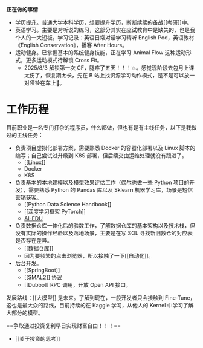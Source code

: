---
---

**正在做的事情**

- 学历提升。普通大学本科学历，想要提升学历，断断续续的备战[[考研]]中。
- 英语学习。主要是对听说的练习，这部分其实在应试教育中是缺失的，也是我个人的一大短板。学习记录：英语日常对话学习精听 English Pod，英语教材《English Conservation》，播客 After Hours。
- 运动健身。已掌握基本的系统健身技能，正在学习 Animal Flow 这种运动形式，更多运动模式待解锁 Cross Fit。
	- 2025/8/3 解锁第一次 CF，腿疼了五天！！！💥。感觉现阶段去包月上课太伤了，恢复期太长，先在 B 站上找资源学习动作模式，是不是可以放一对哑铃在车上🤔。

# 工作历程

目前职业是一名专门打杂的程序员，什么都做，但也有是有主线任务，以下是我做过的主线任务：

- 负责项目虚拟化部署方案，需要熟悉 Docker 的容器化部署以及 Linux 脚本的编写；自己尝试过升级到 K8S 部署，但后续交由运维处理就没有跟进了。
	- [[Linux]]
	- Docker
	- K8S
- 负责基本的本地建模以及模型效果评估工作（偶尔也做一些 Python 项目的开发），需要熟悉 Python 的 Pandas 库以及 Sklearn 机器学习库，场景是短信营销获客。
	- [[Python Data Science Handbook]]
	- [[深度学习框架 PyTorch]]
	- [AI-EDU](https://microsoft.github.io/ai-edu/%E5%9F%BA%E7%A1%80%E6%95%99%E7%A8%8B/)
- 负责数据仓库一体化后的验数工作，了解数据仓库的基本架构以及技术栈，但没有实际的操作经验以及落地场景，主要是在写 SQL 寻找新旧数仓的对应表是否存在差异。
	- [[数据仓库]]
	- 因为要频繁的点击浏览器，所以接触了一下[[自动化]]。
- 后台开发。
	- [[SpringBoot]]
	- [[SMAL2]] 协议
	- [[Dubbo]] RPC 调用，开放 Open API 接口。

发展路线：[[大模型]] 是未来。了解到现在，一般开发者只会接触到 Fine-Tune，这也是最大众的路线，目前持续的在 Kaggle 学习，从他人的 Kernel 中学习了解大部分的模型。

==争取通过投资复利早日实现财富自由！！！==
- [[关于投资的思考]]



